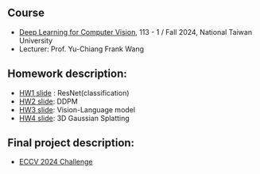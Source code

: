 ## Course
- [Deep Learning for Computer Vision](https://vllab.ee.ntu.edu.tw/dlcv.html), 113 - 1  /  Fall  2024, National Taiwan University
- Lecturer: Prof. Yu-Chiang Frank Wang

## Homework description:
- [HW1 slide](https://docs.google.com/presentation/d/1r3zxEd6IXVXq7_pQJuXwql-iKlwU1LWMqVQBsetx4rA/edit?usp=sharing) : ResNet(classification)
- [HW2 slide](https://docs.google.com/presentation/d/1nWH_CmF6iba0kQmi0TV_yI2Emu1EvjrX/edit?usp=sharing&ouid=107585355306558125830&rtpof=true&sd=true): DDPM
- [HW3 slide](https://docs.google.com/presentation/d/149ViD2g3c0APXAZNGPOFw1ndYAb_UUF19AJZb29uvn4/edit?usp=sharing): Vision-Language model
- [HW4 slide](https://docs.google.com/presentation/d/1ITmnEreMglkmNuWzPnd-2kiRJffvJC2aFfxMhvt3qcM/edit?usp=sharing): 3D Gaussian Splatting

## Final project description:
- [ECCV 2024 Challenge](https://coda-dataset.github.io/w-coda2024/)